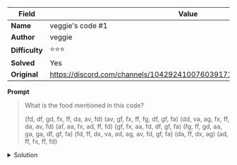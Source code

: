 |Field|Value|
|---|---|
|**Name**|veggie's code #1|
|**Author**|veggie|
|**Difficulty**|⭐⭐⭐|
|**Solved**|Yes|
|**Original**|https://discord.com/channels/1042924100760391710/1153006315652776146|

**Prompt**
> What is the food mentioned in this code?
>
> (fd, df, gd, fx, ff, da, av, fd) 
> (av, gf, fx, ff, fg, df, gf, fa)
> (dd, va, ag, fx, ff, da, av, fd) 
> (af, aa, fx, ad, ff, fd) 
> (gf, fx, aa, fd, df, gf, fa) 
> (fg, ff, gd, aa, ga, ga, df, gf, fa) 
> (fd, ff, dx, va, ad, ag, av, fd, gf, fa) 
> (da, ff, dx, ag) 
> (ad, ff, fx, ff, fd)

<details>
<summary>Solution</summary>
TO BE STUDIED

</details>

